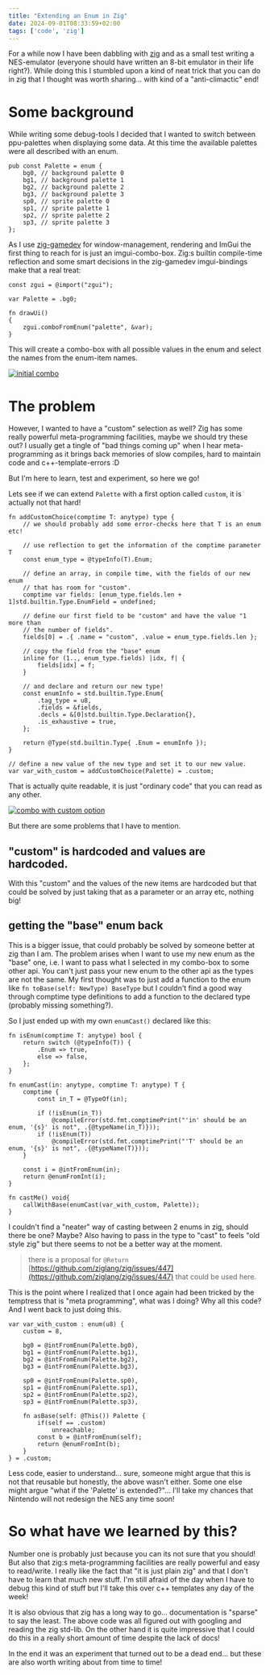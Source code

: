 ```yaml
---
title: "Extending an Enum in Zig"
date: 2024-09-01T08:33:59+02:00
tags: ['code', 'zig']
---
```


For a while now I have been dabbling with [zig](https://ziglang.org/) and as a small test writing a NES-emulator (everyone should have written an 8-bit emulator in their life right?).
While doing this I stumbled upon a kind of neat trick that you can do in zig that I thought was worth sharing... with kind of a "anti-climactic" end!


# Some background

While writing some debug-tools I decided that I wanted to switch between ppu-palettes when displaying some data. At this time the available palettes were all described with an enum.

```zig
pub const Palette = enum {
    bg0, // background palette 0
    bg1, // background palette 1
    bg2, // background palette 2
    bg3, // background palette 3
    sp0, // sprite palette 0
    sp1, // sprite palette 1
    sp2, // sprite palette 2
    sp3, // sprite palette 3
};
```

As I use [zig-gamedev](https://github.com/zig-gamedev/zig-gamedev) for window-management, rendering and ImGui the first thing to reach for is just an imgui-combo-box. Zig:s builtin compile-time reflection and some smart decisions in the zig-gamedev imgui-bindings make that a real treat:

```zig
const zgui = @import("zgui");

var Palette = .bg0;

fn drawUi()
{
    zgui.comboFromEnum("palette", &var);
}
```

This will create a combo-box with all possible values in the enum and select the names from the enum-item names.

[![](/images/extending-an-enum-in-zig/combo_1.png "initial combo")](/images/extending-an-enum-in-zig/combo_1.png)

# The problem

However, I wanted to have a "custom" selection as well? Zig has some really powerful meta-programming facilities, maybe we should try these out? I usually get a tingle of "bad things coming up" when I hear meta-programming as it brings back memories of slow compiles, hard to maintain code and c++-template-errors :D

But I'm here to learn, test and experiment, so here we go!

Lets see if we can extend `Palette` with a first option called `custom`, it is actually not that hard!

```zig
fn addCustomChoice(comptime T: anytype) type {
    // we should probably add some error-checks here that T is an enum etc!

    // use reflection to get the information of the comptime parameter T
    const enum_type = @typeInfo(T).Enum;

    // define an array, in compile time, with the fields of our new enum
    // that has room for "custom".
    comptime var fields: [enum_type.fields.len + 1]std.builtin.Type.EnumField = undefined;

    // define our first field to be "custom" and have the value "1 more than
    // the number of fields".
    fields[0] = .{ .name = "custom", .value = enum_type.fields.len };

    // copy the field from the "base" enum
    inline for (1.., enum_type.fields) |idx, f| {
        fields[idx] = f;
    }

    // and declare and return our new type!
    const enumInfo = std.builtin.Type.Enum{
        .tag_type = u8,
        .fields = &fields,
        .decls = &[0]std.builtin.Type.Declaration{},
        .is_exhaustive = true,
    };

    return @Type(std.builtin.Type{ .Enum = enumInfo });
}

// define a new value of the new type and set it to our new value.
var var_with_custom = addCustomChoice(Palette) = .custom;
```

That is actually quite readable, it is just "ordinary code" that you can read as any other.

[![](/images/extending-an-enum-in-zig/combo_2.png "combo with custom option")](/images/extending-an-enum-in-zig/combo_2.png)

But there are some problems that I have to mention.

## "custom" is hardcoded and values are hardcoded.

With this "custom" and the values of the new items are hardcoded but that could be solved by just taking that as a parameter or an array etc, nothing big!


## getting the "base" enum back

This is a bigger issue, that could probably be solved by someone better at zig than I am. The problem arises when I want to use my new enum as the "base" one, i.e. I want to pass what I selected in my combo-box to some other api. You can't just pass your new enum to the other api as the types are not the same. My first thought was to just add a function to the enum like `fn toBase(self: NewType) BaseType` but I couldn't find a good way through comptime type definitions to add a function to the declared type (probably missing something?).

So I just ended up with my own `enumCast()` declared like this:

```zig
fn isEnum(comptime T: anytype) bool {
    return switch (@typeInfo(T)) {
        .Enum => true,
        else => false,
    };
}

fn enumCast(in: anytype, comptime T: anytype) T {
    comptime {
        const in_T = @TypeOf(in);

        if (!isEnum(in_T))
            @compileError(std.fmt.comptimePrint("'in' should be an enum, '{s}' is not", .{@typeName(in_T)}));
        if (!isEnum(T))
            @compileError(std.fmt.comptimePrint("'T' should be an enum, '{s}' is not", .{@typeName(T)}));
    }

    const i = @intFromEnum(in);
    return @enumFromInt(i);
}

fn castMe() void{
    callWithBase(enumCast(var_with_custom, Palette));
}
```
I couldn't find a "neater" way of casting between 2 enums in zig, should there be one? Maybe? Also having to pass in the type to "cast" to feels "old style zig" but there seems to not be a better way at the moment.

> there is a proposal for `@Return` [https://github.com/ziglang/zig/issues/447](https://github.com/ziglang/zig/issues/447) that could be used here.

This is the point where I realized that I once again had been tricked by the temptress that is "meta programming", what was I doing? Why all this code? And I went back to just doing this.

```zig
var var_with_custom : enum(u8) {
    custom = 8,

    bg0 = @intFromEnum(Palette.bg0),
    bg1 = @intFromEnum(Palette.bg1),
    bg2 = @intFromEnum(Palette.bg2),
    bg3 = @intFromEnum(Palette.bg3),

    sp0 = @intFromEnum(Palette.sp0),
    sp1 = @intFromEnum(Palette.sp1),
    sp2 = @intFromEnum(Palette.sp2),
    sp3 = @intFromEnum(Palette.sp3),

    fn asBase(self: @This()) Palette {
        if(self == .custom)
            unreachable;
        const b = @intFromEnum(self);
        return @enumFromInt(b);
    }
} = .custom;
```

Less code, easier to understand... sure, someone might argue that this is not that reusable but honestly, the above wasn't either. Some one else might argue "what if the 'Palette' is extended?"... I'll take my chances that Nintendo will not redesign the NES any time soon!


# So what have we learned by this?

Number one is probably just because you can its not sure that you should! But also that zig:s meta-programming facilities are really powerful and easy to read/write. I really like the fact that "it is just plain zig" and that I don't have to learn that much new stuff. I'm still afraid of the day when I have to debug this kind of stuff but I'll take this over c++ templates any day of the week!

It is also obvious that zig has a long way to go... documentation is "sparse" to say the least. The above code was all figured out with googling and reading the zig std-lib. On the other hand it is quite impressive that I could do this in a really short amount of time despite the lack of docs!

In the end it was an experiment that turned out to be a dead end... but these are also worth writing about from time to time!